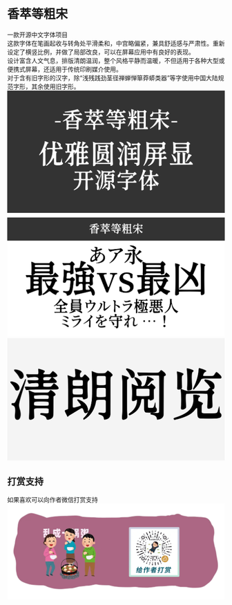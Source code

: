 # 香萃等粗宋
一款开源中文字体项目  
这款字体在笔画起收与转角处平滑柔和，中宫略偏紧，兼具舒适感与严肃性。重新设定了横竖比例，并做了局部改良，可以在屏幕应用中有良好的表现。  
设计富含人文气息，排版清朗温润，整个风格平静而温暖，不但适用于各种大型或便携式屏幕，还适用于传统印刷媒介使用。  
对于含有旧字形的汉字，除“浅残践劲茎径禅蝉惮箪莽蟒类器”等字使用中国大陆规范字形，其余使用旧字形。  
![Image text](https://github.com/Miiiller/Xiangcui-Dengcusong/blob/main/PICTURES/1.png)  
![Image text](https://github.com/Miiiller/Xiangcui-Dengcusong/blob/main/PICTURES/3.png)  
![Image text](https://github.com/Miiiller/Xiangcui-Dengcusong/blob/main/PICTURES/5.png)  
## 打赏支持  
如果喜欢可以向作者微信打赏支持  
![Image text](https://github.com/Miiiller/Xiangcui-Dengcusong/blob/main/PICTURES/img07.png)  
